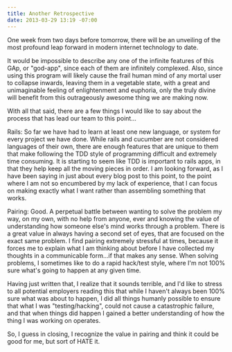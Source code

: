 ```yaml
---
title: Another Retrospective
date: 2013-03-29 13:19 -07:00
---
```


One week from two days before tomorrow, there will be an unveiling of the most profound leap forward in modern internet technology to date.

It would be impossible to describe any one of the infinite features of this GAp, or "god-app", since each of them are infinitely complexed.  Also, since using this program will likely cause the frail human mind of any mortal user to collapse inwards, leaving them in a vegetable state, with a great and unimaginable feeling of enlightenment and euphoria, only the truly divine will benefit from this outrageously awesome thing we are making now.

With all that said, there are a few things I would like to say about the process that has lead our team to this point...

Rails:
So far we have had to learn at least one new language, or system for every project we have done.  While rails and cucumber are not considered languages of their own, there are enough features that are unique to them that make following the TDD style of programming difficult and extremely time consuming.  It is starting to seem like TDD is important to rails apps, in that they help keep all the moving pieces in order.  I am looking forward, as I have been saying in just about every blog post to this point, to the point where I am not so encumbered by my lack of experience, that I can focus on making exactly what I want rather than assembling something that works.

Pairing:
Good.  A perpetual battle between wanting to solve the problem my way, on my own, with no help from anyone, ever and knowing the value of understanding how someone else's mind works through a problem.  There is a great value in always having a second set of eyes, that are focused on the exact same problem.  I find pairing extremely stressful at times, because it forces me to explain what I am thinking about before I have collected my thoughts in a communicable form...if that makes any sense.  When solving problems, I sometimes like to do a rapid hack/test style, where I'm not 100% sure what's going to happen at any given time.

Having just written that, I realize that it sounds terrible, and I'd like to stress to all potential employers reading this that while I haven't always been 100% sure what was about to happen, I did all things humanly possible to ensure that what I was "testing/hacking", could not cause a catastrophic failure, and that when things did happen I gained a better understanding of how the thing I was working on operates.

So, I guess in closing, I recognize the value in pairing and think it could be good for me, but sort of HATE it.
